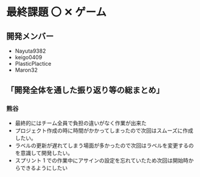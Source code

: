 # 最終課題 〇 ✕ ゲーム

## 開発メンバー

- Nayuta9382
- keigo0409
- PlasticPlactice
- Maron32

## 「開発全体を通した振り返り等の総まとめ」

### 熊谷

- 最終的にはチーム全員で負担の違いがなく作業が出来た
- プロジェクト作成の時に時間がかかってしまったので次回はスムーズに作成したい。
- ラベルの更新が遅れてしまう場面が多かったので次回はラベルを変更するのを意識して開発したい。
- スプリント 1 での作業中にアサインの設定を忘れていたため次回は開始時からできるようにしたい
